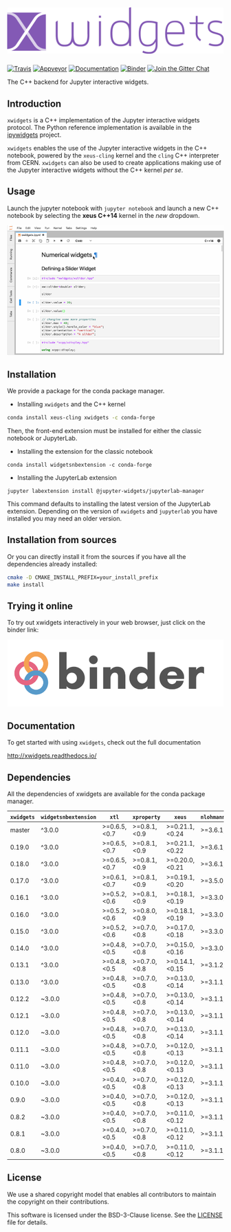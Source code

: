 # ![xwidgets](docs/source/xwidgets.svg)

[![Travis](https://travis-ci.org/QuantStack/xwidgets.svg?branch=master)](https://travis-ci.org/QuantStack/xwidgets)
[![Appveyor](https://ci.appveyor.com/api/projects/status/ebu4prxukyqpt1mm?svg=true)](https://ci.appveyor.com/project/QuantStack/xwidgets)
[![Documentation](http://readthedocs.org/projects/xwidgets/badge/?version=latest)](https://xwidgets.readthedocs.io/en/latest/?badge=latest)
[![Binder](https://img.shields.io/badge/launch-binder-brightgreen.svg)](https://mybinder.org/v2/gh/QuantStack/xwidgets/stable?filepath=notebooks/xwidgets.ipynb)
[![Join the Gitter Chat](https://badges.gitter.im/Join%20Chat.svg)](https://gitter.im/QuantStack/Lobby?utm_source=badge&utm_medium=badge&utm_campaign=pr-badge&utm_content=badge)

The C++ backend for Jupyter interactive widgets.

## Introduction

`xwidgets` is a C++ implementation of the Jupyter interactive widgets protocol.
The Python reference implementation is available in the
[ipywidgets](https://github.com/jupyter-widgets/ipywidgets) project.

`xwidgets` enables the use of the Jupyter interactive widgets in the C++
notebook, powered by the `xeus-cling` kernel and the `cling` C++ interpreter
from CERN. `xwidgets` can also be used to create applications making use of the
Jupyter interactive widgets without the C++ kernel *per se*.

## Usage

Launch the jupyter notebook with `jupyter notebook` and launch a new C++
notebook by selecting the **xeus C++14** kernel in the *new* dropdown.

![Widgets](widgets.gif)

## Installation

We provide a package for the conda package manager.

- Installing `xwidgets` and the C++ kernel

```bash
conda install xeus-cling xwidgets -c conda-forge
```

Then, the front-end extension must be installed for either the classic notebook
or JupyterLab.

- Installing the extension for the classic notebook

```
conda install widgetsnbextension -c conda-forge
```

- Installing the JupyterLab extension

```
jupyter labextension install @jupyter-widgets/jupyterlab-manager
```

This command defaults to installing the latest version of the JupyterLab
extension. Depending on the version of `xwidgets` and `jupyterlab` you have
installed you may need an older version.

## Installation from sources

Or you can directly install it from the sources if you have all the
dependencies already installed:

```bash
cmake -D CMAKE_INSTALL_PREFIX=your_install_prefix
make install
```

## Trying it online

To try out xwidgets interactively in your web browser, just click on the binder
link:

[![Binder](binder-logo.svg)](https://mybinder.org/v2/gh/QuantStack/xwidgets/stable?filepath=notebooks/xwidgets.ipynb)

## Documentation

To get started with using `xwidgets`, check out the full documentation

http://xwidgets.readthedocs.io/

## Dependencies

All the dependencies of xwidgets are available for the conda package manager.

| `xwidgets` | `widgetsnbextension`  |     `xtl`      | `xproperty`   | `xeus`          | `nlohmann_json` |
|------------|-----------------------|----------------|---------------|-----------------|-----------------|
|  master    |      ^3.0.0           |  >=0.6.5,<0.7  | >=0.8.1,<0.9  | >=0.21.1,<0.24  | >=3.6.1,<4.0    |
|  0.19.0    |      ^3.0.0           |  >=0.6.5,<0.7  | >=0.8.1,<0.9  | >=0.21.1,<0.22  | >=3.6.1,<4.0    |
|  0.18.0    |      ^3.0.0           |  >=0.6.5,<0.7  | >=0.8.1,<0.9  | >=0.20.0,<0.21  | >=3.6.1,<4.0    |
|  0.17.0    |      ^3.0.0           |  >=0.6.1,<0.7  | >=0.8.1,<0.9  | >=0.19.1,<0.20  | >=3.5.0,<4.0    |
|  0.16.1    |      ^3.0.0           |  >=0.5.2,<0.6  | >=0.8.1,<0.9  | >=0.18.1,<0.19  | >=3.3.0,<4.0    |
|  0.16.0    |      ^3.0.0           |  >=0.5.2,<0.6  | >=0.8.0,<0.9  | >=0.18.1,<0.19  | >=3.3.0,<4.0    |
|  0.15.0    |      ^3.0.0           |  >=0.5.2,<0.6  | >=0.7.0,<0.8  | >=0.17.0,<0.18  | >=3.3.0,<4.0    |
|  0.14.0    |      ^3.0.0           |  >=0.4.8,<0.5  | >=0.7.0,<0.8  | >=0.15.0,<0.16  | >=3.3.0,<4.0    |
|  0.13.1    |      ^3.0.0           |  >=0.4.8,<0.5  | >=0.7.0,<0.8  | >=0.14.1,<0.15  | >=3.1.2,<4.0    |
|  0.13.0    |      ^3.0.0           |  >=0.4.8,<0.5  | >=0.7.0,<0.8  | >=0.13.0,<0.14  | >=3.1.1,<4.0    |
|  0.12.2    |      ~3.0.0           |  >=0.4.8,<0.5  | >=0.7.0,<0.8  | >=0.13.0,<0.14  | >=3.1.1,<4.0    |
|  0.12.1    |      ~3.0.0           |  >=0.4.8,<0.5  | >=0.7.0,<0.8  | >=0.13.0,<0.14  | >=3.1.1,<4.0    |
|  0.12.0    |      ~3.0.0           |  >=0.4.8,<0.5  | >=0.7.0,<0.8  | >=0.13.0,<0.14  | >=3.1.1,<4.0    |
|  0.11.1    |      ~3.0.0           |  >=0.4.8,<0.5  | >=0.7.0,<0.8  | >=0.12.0,<0.13  | >=3.1.1,<4.0    |
|  0.11.0    |      ~3.0.0           |  >=0.4.8,<0.5  | >=0.7.0,<0.8  | >=0.12.0,<0.13  | >=3.1.1,<4.0    |
|  0.10.0    |      ~3.0.0           |  >=0.4.0,<0.5  | >=0.7.0,<0.8  | >=0.12.0,<0.13  | >=3.1.1,<4.0    |
|  0.9.0     |      ~3.0.0           |  >=0.4.0,<0.5  | >=0.7.0,<0.8  | >=0.12.0,<0.13  | >=3.1.1,<4.0    |
|  0.8.2     |      ~3.0.0           |  >=0.4.0,<0.5  | >=0.7.0,<0.8  | >=0.11.0,<0.12  | >=3.1.1,<4.0    |
|  0.8.1     |      ~3.0.0           |  >=0.4.0,<0.5  | >=0.7.0,<0.8  | >=0.11.0,<0.12  | >=3.1.1,<4.0    |
|  0.8.0     |      ~3.0.0           |  >=0.4.0,<0.5  | >=0.7.0,<0.8  | >=0.11.0,<0.12  | >=3.1.1,<4.0    |

## License

We use a shared copyright model that enables all contributors to maintain the
copyright on their contributions.

This software is licensed under the BSD-3-Clause license.
See the [LICENSE](LICENSE) file for details.
